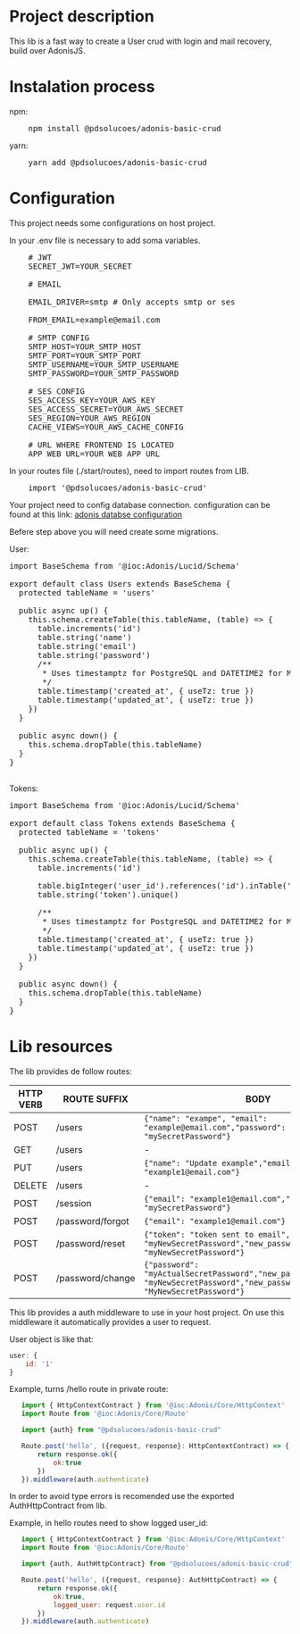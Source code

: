 # Project description
This lib is a fast way to create a User crud with login and mail recovery, build over AdonisJS.

# Instalation process
npm: 
<pre>
    npm install @pdsolucoes/adonis-basic-crud
</pre>


yarn: 
<pre>
    yarn add @pdsolucoes/adonis-basic-crud
</pre>


# Configuration
This project needs some configurations on host project.

In your .env file is necessary to add soma variables.
<pre>
    # JWT
    SECRET_JWT=YOUR_SECRET

    # EMAIL

    EMAIL_DRIVER=smtp # Only accepts smtp or ses

    FROM_EMAIL=example@email.com

    # SMTP CONFIG
    SMTP_HOST=YOUR_SMTP_HOST
    SMTP_PORT=YOUR_SMTP_PORT
    SMTP_USERNAME=YOUR_SMTP_USERNAME
    SMTP_PASSWORD=YOUR_SMTP_PASSWORD

    # SES CONFIG
    SES_ACCESS_KEY=YOUR_AWS_KEY
    SES_ACCESS_SECRET=YOUR_AWS_SECRET
    SES_REGION=YOUR_AWS_REGION
    CACHE_VIEWS=YOUR_AWS_CACHE_CONFIG

    # URL WHERE FRONTEND IS LOCATED
    APP_WEB_URL=YOUR_WEB_APP_URL
</pre> 

In your routes file (./start/routes), need to import routes from LIB.
<pre>
    import '@pdsolucoes/adonis-basic-crud'
</pre> 

Your project need to config database connection.
configuration can be found at this link: [adonis databse configuration](https://docs.adonisjs.com/guides/database/introduction)

Befere step above you will need create some migrations.

User:
<pre>
import BaseSchema from '@ioc:Adonis/Lucid/Schema'

export default class Users extends BaseSchema {
  protected tableName = 'users'

  public async up() {
    this.schema.createTable(this.tableName, (table) => {
      table.increments('id')
      table.string('name')
      table.string('email')
      table.string('password')
      /**
       * Uses timestamptz for PostgreSQL and DATETIME2 for MSSQL
       */
      table.timestamp('created_at', { useTz: true })
      table.timestamp('updated_at', { useTz: true })
    })
  }

  public async down() {
    this.schema.dropTable(this.tableName)
  }
}

</pre>

Tokens:
<pre>
import BaseSchema from '@ioc:Adonis/Lucid/Schema'

export default class Tokens extends BaseSchema {
  protected tableName = 'tokens'

  public async up() {
    this.schema.createTable(this.tableName, (table) => {
      table.increments('id')

      table.bigInteger('user_id').references('id').inTable('users')
      table.string('token').unique()

      /**
       * Uses timestamptz for PostgreSQL and DATETIME2 for MSSQL
       */
      table.timestamp('created_at', { useTz: true })
      table.timestamp('updated_at', { useTz: true })
    })
  }

  public async down() {
    this.schema.dropTable(this.tableName)
  }
}
</pre>



# Lib resources

The lib provides de follow routes:

| HTTP VERB | ROUTE SUFFIX | BODY | AUTHORIZATION | AUTHORIZATION TYPE|
|-|-|-|-|-|
| POST | /users | ```{"name": "exampe", "email": "example@email.com","password": "mySecretPassword"}``` | false  | - |
| GET | /users | - | true | bearer token|
| PUT | /users | ```{"name": "Update example","email": "example1@email.com"}``` | true | bearer token|
| DELETE | /users | - | true | bearer token|
| POST | /session | ```{"email": "example1@email.com","password": "mySecretPassword"}```| false | - |
| POST | /password/forgot | ```{"email": "example1@email.com"} ``` | false | - |
| POST | /password/reset | ```{"token": "token sent to email","new_password": "myNewSecretPassword","new_password_confirmation": "myNewSecretPassword"}```| false | - |
| POST | /password/change |```{"password": "myActualSecretPassword","new_password": "myNewSecretPassword","new_password_confirmation": "MyNewSecretPassword"}``` | true | bearer token|



This lib provides a auth middleware to use in your host project.
 On use this middleware it automatically provides a user to request.

User object is like that:
```js
user: {
    id: '1'
}
```

Example, turns /hello route in private route:

 ```js
    import { HttpContextContract } from '@ioc:Adonis/Core/HttpContext'
    import Route from '@ioc:Adonis/Core/Route'

    import {auth} from "@pdsolucoes/adonis-basic-crud"

    Route.post('hello', ({request, response}: HttpContextContract) => {
        return response.ok({
            ok:true
        })
    }).middleware(auth.authenticate)


 ```

In order to avoid type errors is recomended use the exported AuthHttpContract from lib.

Example, in hello routes need to show logged user_id:

 ```js
    import { HttpContextContract } from '@ioc:Adonis/Core/HttpContext'
    import Route from '@ioc:Adonis/Core/Route'

    import {auth, AuthHttpContract} from "@pdsolucoes/adonis-basic-crud"

    Route.post('hello', ({request, response}: AuthHttpContract) => {
        return response.ok({
            ok:true,
            logged_user: request.user.id
        })
    }).middleware(auth.authenticate)


 ```
